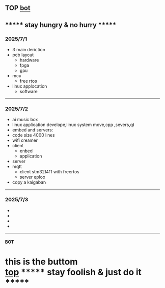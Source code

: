 ## TOP [bot](#bot)
***** stay hungry & no hurry *****
---
### 2025/7/1
- 3 main deriction 
- pcb layout
  - hardware
  - fpga
  - gpu
- mcu
  - free rtos
- linux applocation
  - software
---
### 2025/7/2
- ai music box
 - linux application develope,linux system move,cpp ,severs,qt
 - embed and servers:
 - code size 4000 lines
- wifi creamer
 - client
   - enbed
   - application
 - server
- mqtt
  - client  stm32f411 with freertos
  - server eploo
- copy a kaigaban
---
### 2025/7/3
- 	
- 
- 
- 
---
#### BOT    
this is the buttom   
[top](#top)
***** stay foolish & just do it *****
=========
